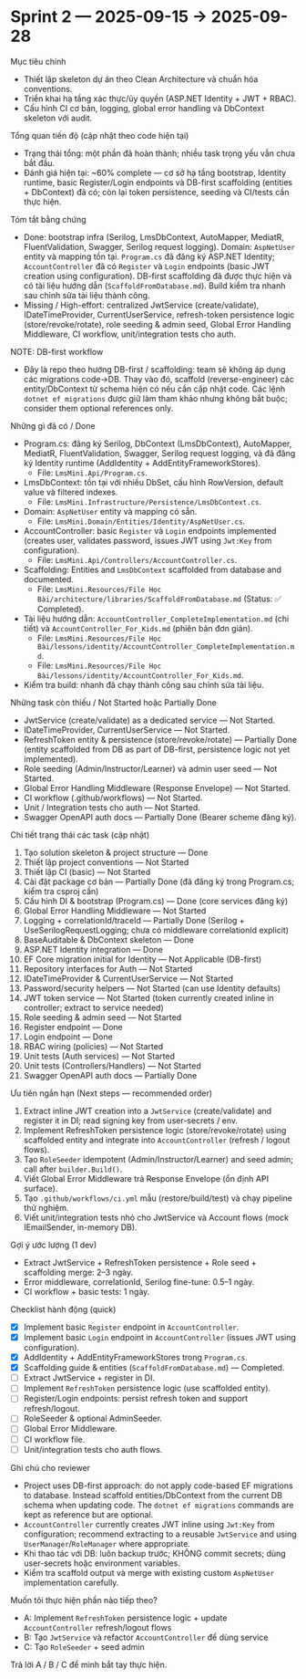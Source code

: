 ﻿# Sprint 2 — 2025-09-15 → 2025-09-28

Mục tiêu chính

- Thiết lập skeleton dự án theo Clean Architecture và chuẩn hóa conventions.
- Triển khai hạ tầng xác thực/ủy quyền (ASP.NET Identity + JWT + RBAC).
- Cấu hình CI cơ bản, logging, global error handling và DbContext skeleton với audit.

Tổng quan tiến độ (cập nhật theo code hiện tại)

- Trạng thái tổng: một phần đã hoàn thành; nhiều task trọng yếu vẫn chưa bắt đầu.
- Đánh giá hiện tại: ~60% complete — cơ sở hạ tầng bootstrap, Identity runtime, basic Register/Login endpoints và DB-first scaffolding (entities + DbContext) đã có; còn lại token persistence, seeding và CI/tests cần thực hiện.

Tóm tắt bằng chứng
- Done: bootstrap infra (Serilog, LmsDbContext, AutoMapper, MediatR, FluentValidation, Swagger, Serilog request logging). Domain: `AspNetUser` entity và mapping tồn tại. `Program.cs` đã đăng ký ASP.NET Identity; `AccountController` đã có `Register` và `Login` endpoints (basic JWT creation using configuration). DB-first scaffolding đã được thực hiện và có tài liệu hướng dẫn (`ScaffoldFromDatabase.md`). Build kiểm tra nhanh sau chỉnh sửa tài liệu thành công.
- Missing / High-effort: centralized JwtService (create/validate), IDateTimeProvider, CurrentUserService, refresh-token persistence logic (store/revoke/rotate), role seeding & admin seed, Global Error Handling Middleware, CI workflow, unit/integration tests cho auth.

NOTE: DB-first workflow
- Đây là repo theo hướng DB-first / scaffolding: team sẽ không áp dụng các migrations code->DB. Thay vào đó, scaffold (reverse-engineer) các entity/DbContext từ schema hiện có nếu cần cập nhật code. Các lệnh `dotnet ef migrations` được giữ làm tham khảo nhưng không bắt buộc; consider them optional references only.

Những gì đã có / Done

- Program.cs: đăng ký Serilog, DbContext (LmsDbContext), AutoMapper, MediatR, FluentValidation, Swagger, Serilog request logging, và đã đăng ký Identity runtime (AddIdentity + AddEntityFrameworkStores).
  - File: `LmsMini.Api/Program.cs`.
- LmsDbContext: tồn tại với nhiều DbSet, cấu hình RowVersion, default value và filtered indexes.
  - File: `LmsMini.Infrastructure/Persistence/LmsDbContext.cs`.
- Domain: `AspNetUser` entity và mapping có sẵn.
  - File: `LmsMini.Domain/Entities/Identity/AspNetUser.cs`.
- AccountController: basic `Register` và `Login` endpoints implemented (creates user, validates password, issues JWT using `Jwt:Key` from configuration).
  - File: `LmsMini.Api/Controllers/AccountController.cs`.
- Scaffolding: Entities and `LmsDbContext` scaffolded from database and documented.
  - File: `LmsMini.Resources/File Học Bài/architecture/libraries/ScaffoldFromDatabase.md` (Status: ✅ Completed).
- Tài liệu hướng dẫn: `AccountController_CompleteImplementation.md` (chi tiết) và `AccountController_For_Kids.md` (phiên bản đơn giản).
  - File: `LmsMini.Resources/File Học Bài/lessons/identity/AccountController_CompleteImplementation.md`.
  - File: `LmsMini.Resources/File Học Bài/lessons/identity/AccountController_For_Kids.md`.
- Kiểm tra build: nhanh đã chạy thành công sau chỉnh sửa tài liệu.

Những task còn thiếu / Not Started hoặc Partially Done

- JwtService (create/validate) as a dedicated service — Not Started.
- IDateTimeProvider, CurrentUserService — Not Started.
- RefreshToken entity & persistence (store/revoke/rotate) — Partially Done (entity scaffolded from DB as part of DB-first, persistence logic not yet implemented).
- Role seeding (Admin/Instructor/Learner) và admin user seed — Not Started.
- Global Error Handling Middleware (Response Envelope) — Not Started.
- CI workflow (.github/workflows) — Not Started.
- Unit / Integration tests cho auth — Not Started.
- Swagger OpenAPI auth docs — Partially Done (Bearer scheme đăng ký).

Chi tiết trạng thái các task (cập nhật)

1. Tạo solution skeleton & project structure — Done  
2. Thiết lập project conventions — Not Started  
3. Thiết lập CI (basic) — Not Started  
4. Cài đặt package cơ bản — Partially Done (đã đăng ký trong Program.cs; kiểm tra csproj cần)  
5. Cấu hình DI & bootstrap (Program.cs) — Done (core services đăng ký)  
6. Global Error Handling Middleware — Not Started  
7. Logging + correlationId/traceId — Partially Done (Serilog + UseSerilogRequestLogging; chưa có middleware correlationId explicit)  
8. BaseAuditable & DbContext skeleton — Done  
9. ASP.NET Identity integration — Done  
10. EF Core migration initial for Identity — Not Applicable (DB-first)  
11. Repository interfaces for Auth — Not Started  
12. IDateTimeProvider & CurrentUserService — Not Started  
13. Password/security helpers — Not Started (can use Identity defaults)  
14. JWT token service — Not Started (token currently created inline in controller; extract to service needed)  
15. Role seeding & admin seed — Not Started  
16. Register endpoint — Done  
17. Login endpoint — Done  
18. RBAC wiring (policies) — Not Started  
19. Unit tests (Auth services) — Not Started  
20. Unit tests (Controllers/Handlers) — Not Started  
21. Swagger OpenAPI auth docs — Partially Done

Ưu tiên ngắn hạn (Next steps — recommended order)

1. Extract inline JWT creation into a `JwtService` (create/validate) and register it in DI; read signing key from user-secrets / env.
2. Implement RefreshToken persistence logic (store/revoke/rotate) using scaffolded entity and integrate into `AccountController` (refresh / logout flows).
3. Tạo `RoleSeeder` idempotent (Admin/Instructor/Learner) and seed admin; call after `builder.Build()`.
4. Viết Global Error Middleware trả Response Envelope (ổn định API surface).
5. Tạo `.github/workflows/ci.yml` mẫu (restore/build/test) và chạy pipeline thử nghiệm.
6. Viết unit/integration tests nhỏ cho JwtService và Account flows (mock IEmailSender, in-memory DB).

Gợi ý ước lượng (1 dev)

- Extract JwtService + RefreshToken persistence + Role seed + scaffolding merge: 2–3 ngày.  
- Error middleware, correlationId, Serilog fine-tune: 0.5–1 ngày.  
- CI workflow + basic tests: 1 ngày.

Checklist hành động (quick)

- [x] Implement basic `Register` endpoint in `AccountController`.  
- [x] Implement basic `Login` endpoint in `AccountController` (issues JWT using configuration).  
- [x] AddIdentity + AddEntityFrameworkStores trong `Program.cs`.  
- [x] Scaffolding guide & entities (`ScaffoldFromDatabase.md`) — Completed.  
- [ ] Extract JwtService + register in DI.  
- [ ] Implement `RefreshToken` persistence logic (use scaffolded entity).  
- [ ] Register/Login endpoints: persist refresh token and support refresh/logout.  
- [ ] RoleSeeder & optional AdminSeeder.  
- [ ] Global Error Middleware.  
- [ ] CI workflow file.  
- [ ] Unit/integration tests cho auth flows.

Ghi chú cho reviewer

- Project uses DB-first approach: do not apply code-based EF migrations to database. Instead scaffold entities/DbContext from the current DB schema when updating code. The `dotnet ef migrations` commands are kept as reference but are optional.
- `AccountController` currently creates JWT inline using `Jwt:Key` from configuration; recommend extracting to a reusable `JwtService` and using `UserManager`/`RoleManager` where appropriate.
- Khi thao tác với DB: luôn backup trước; KHÔNG commit secrets; dùng user-secrets hoặc environment variables.
- Kiểm tra scaffold output và merge with existing custom `AspNetUser` implementation carefully.

Muốn tôi thực hiện phần nào tiếp theo?
- A: Implement `RefreshToken` persistence logic + update `AccountController` refresh/logout flows
- B: Tạo `JwtService` và refactor `AccountController` để dùng service
- C: Tạo `RoleSeeder` + seed admin

Trả lời A / B / C để mình bắt tay thực hiện.